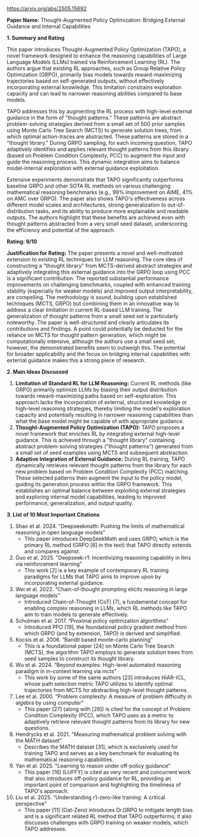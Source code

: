 https://arxiv.org/abs/2505.15692

**Paper Name:** Thought-Augmented Policy Optimization: Bridging External Guidance and Internal Capabilities

**1. Summary and Rating**

This paper introduces Thought-Augmented Policy Optimization (TAPO), a novel framework designed to enhance the reasoning capabilities of Large Language Models (LLMs) trained via Reinforcement Learning (RL). The authors argue that existing RL approaches, such as Group Relative Policy Optimization (GRPO), primarily bias models towards reward-maximizing trajectories based on self-generated outputs, without effectively incorporating external knowledge. This limitation constrains exploration capacity and can lead to narrower reasoning abilities compared to base models.

TAPO addresses this by augmenting the RL process with high-level external guidance in the form of "thought patterns." These patterns are abstract problem-solving strategies derived from a small set of 500 prior samples using Monte Carlo Tree Search (MCTS) to generate solution trees, from which optimal action-traces are abstracted. These patterns are stored in a "thought library." During GRPO sampling, for each incoming question, TAPO adaptively identifies and applies relevant thought patterns from this library (based on Problem Condition Complexity, PCC) to augment the input and guide the reasoning process. This dynamic integration aims to balance model-internal exploration with external guidance exploitation.

Extensive experiments demonstrate that TAPO significantly outperforms baseline GRPO and other SOTA RL methods on various challenging mathematical reasoning benchmarks (e.g., 99% improvement on AIME, 41% on AMC over GRPO). The paper also shows TAPO's effectiveness across different model scales and architectures, strong generalization to out-of-distribution tasks, and its ability to produce more explainable and readable outputs. The authors highlight that these benefits are achieved even with thought patterns abstracted from a very small seed dataset, underscoring the efficiency and potential of the approach.

**Rating: 9/10**

**Justification for Rating:**
The paper presents a novel and well-motivated extension to existing RL techniques for LLM reasoning. The core idea of constructing a "thought library" from MCTS-derived abstract strategies and adaptively integrating this external guidance into the GRPO loop using PCC is a significant contribution. The reported substantial performance improvements on challenging benchmarks, coupled with enhanced training stability (especially for weaker models) and improved output interpretability, are compelling. The methodology is sound, building upon established techniques (MCTS, GRPO) but combining them in an innovative way to address a clear limitation in current RL-based LLM training. The generalization of thought patterns from a small seed set is particularly noteworthy. The paper is well-structured and clearly articulates its contributions and findings. A point could potentially be deducted for the reliance on MCTS for thought pattern generation, which might be computationally intensive, although the authors use a small seed set; however, the demonstrated benefits seem to outweigh this. The potential for broader applicability and the focus on bridging internal capabilities with external guidance makes this a strong piece of research.

**2. Main Ideas Discussed**

1.  **Limitation of Standard RL for LLM Reasoning:** Current RL methods (like GRPO) primarily optimize LLMs by biasing their output distribution towards reward-maximizing paths based on self-exploration. This approach lacks the incorporation of external, structured knowledge or high-level reasoning strategies, thereby limiting the model's exploration capacity and potentially resulting in narrower reasoning capabilities than what the base model might be capable of with appropriate guidance.
2.  **Thought-Augmented Policy Optimization (TAPO):** TAPO proposes a novel framework that enriches RL by integrating external high-level guidance. This is achieved through a "thought library" containing abstract problem-solving strategies ("thought patterns") generated from a small set of seed examples using MCTS and subsequent abstraction.
3.  **Adaptive Integration of External Guidance:** During RL training, TAPO dynamically retrieves relevant thought patterns from the library for each new problem based on Problem Condition Complexity (PCC) matching. These selected patterns then augment the input to the policy model, guiding its generation process within the GRPO framework. This establishes an optimal balance between exploiting external strategies and exploring internal model capabilities, leading to improved performance, generalization, and output quality.

**3. List of 10 Most Important Citations**

1.  Shao et al. 2024. "Deepseekmath: Pushing the limits of mathematical reasoning in open language models"
    *   This paper introduces DeepSeekMath and uses GRPO, which is the primary RL method (GRPO [6] in the text) that TAPO directly extends and compares against.
2.  Guo et al. 2025. "Deepseek-r1: Incentivizing reasoning capability in llms via reinforcement learning”
    *   This work [2] is a key example of contemporary RL training paradigms for LLMs that TAPO aims to improve upon by incorporating external guidance.
3.  Wei et al. 2022. “Chain-of-thought prompting elicits reasoning in large language models”
    *   Introduced Chain-of-Thought (CoT) [7], a fundamental concept for enabling complex reasoning in LLMs, which RL methods like TAPO aim to train models to generate effectively.
4.  Schulman et al. 2017. “Proximal policy optimization algorithms”
    *   Introduced PPO [19], the foundational policy gradient method from which GRPO (and by extension, TAPO) is derived and simplified.
5.  Kocsis et al. 2006. “Bandit based monte-carlo planning”
    *   This is a foundational paper [24] on Monte Carlo Tree Search (MCTS), the algorithm TAPO employs to generate solution trees from seed samples to construct its thought library.
6.  Wu et al. 2024. “Beyond examples: High-level automated reasoning paradigm in in-context learning via mcts”
    *   This work by some of the same authors [23] introduces HiAR-ICL, whose path selection metric TAPO utilizes to identify optimal trajectories from MCTS for abstracting high-level thought patterns.
7.  Lee et al. 2000. “Problem complexity: A measure of problem difficulty in algebra by using computer”
    *   This paper [27] (along with [28]) is cited for the concept of Problem Condition Complexity (PCC), which TAPO uses as a metric to adaptively retrieve relevant thought patterns from its library for new questions.
8.  Hendrycks et al. 2021. "Measuring mathematical problem solving with the MATH dataset”
    *   Describes the MATH dataset [31], which is exclusively used for training TAPO and serves as a key benchmark for evaluating its mathematical reasoning capabilities.
9.  Yan et al. 2025. "Learning to reason under off-policy guidance”
    *   This paper [16] (LUFFY) is cited as very recent and concurrent work that also introduces off-policy guidance for RL, providing an important point of comparison and highlighting the timeliness of TAPO's approach.
10. Liu et al. 2025. “Understanding r1-zero-like training: A critical perspective”
    *   This paper [11] (Oat-Zero) introduces Dr.GRPO to mitigate length bias and is a significant related RL method that TAPO outperforms; it also discusses challenges with GRPO training on weaker models, which TAPO addresses.

